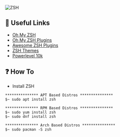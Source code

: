![ZSH](https://user-images.githubusercontent.com/48232101/122083324-7e68ba00-ce20-11eb-9de8-4b1e56469785.gif)

## 🔗 Useful Links 
* [Oh My ZSH](https://ohmyz.sh/)
* [Oh My ZSH Plugins](https://github.com/ohmyzsh/ohmyzsh/wiki/Plugins)
* [Awesome ZSH Plugins](https://learnpracticeandshare.com/awesome-zsh-plugins-massive-collection-of-resources/)
* [ZSH Themes](https://zshthem.es/all/)
* [Powerlevel 10k](https://github.com/romkatv/powerlevel10k)

## ❓ How To
- Install ZSH 
```
*************** APT Based Distros ***************
$~ sudo apt install zsh 

*************** RPM Based Distros ***************
$~ sudo yum install zsh 
$~ sudo dnf install zsh 

*************** Arch Based Distros ***************
$~ sudo pacman -S zsh 
```
